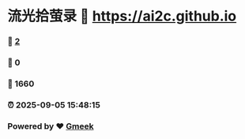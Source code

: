 # 流光拾萤录 :link: https://ai2c.github.io 
### :page_facing_up: [2](https://ai2c.github.io/tag.html) 
### :speech_balloon: 0 
### :hibiscus: 1660 
### :alarm_clock: 2025-09-05 15:48:15 
### Powered by :heart: [Gmeek](https://github.com/Meekdai/Gmeek)
